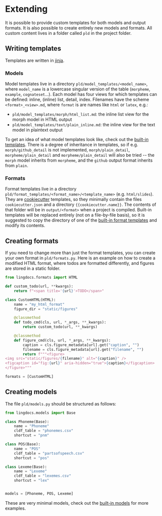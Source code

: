 # Extending

It is possible to provide custom templates for both models and output formats.
It is also possible to create entirely new models and formats.
All custom content lives in a folder called `pld` in the project folder.

## Writing templates
Templates are written in [jinja](https://jinja.palletsprojects.com).

### Models
Model templates live in a directory `pld/model_templates/<model_name>`, where `model_name` is a lowercase singular version of the table (`morpheme`, `example`, `cognateset`...).
Each model has four views for which templates can be defined: inline, (inline) list, detail, index.
Filenames have the scheme `<format>_<view>.md`, where `format` is are names like `html` or `latex`, e.g.:

* `pld/model_templates/morph/html_list.md`: the inline list view for the morph model in HTML output
* `pld/model_templates/text/plain_inline.md`: the inline view for the text model in plaintext output

To get an idea of what model templates look like, check out the [built-in templates](https://github.com/fmatter/lingdocs/tree/main/src/lingdocs/data/model_templates).
There is a degree of inheritance in templates, so if e.g. `morph/github_detail` is not implemented, `morph/plain_detail`, `morpheme/plain_detail` and `morpheme/plain_detail` will also be tried -- the `morph` model inherits from `morpheme`, and the `github` output format inherits from `plain`.

### Formats
Format templates live in a directory `pld/format_templates/<format_name>/<template_name>` (e.g. `html/slides`).
They are [cookiecutter](https://cookiecutter.readthedocs.io) templates, so they minimally contain the files `cookiecutter.json` and a directory `{{cookiecutter.name}}`.
The contents of that folder will be in `output/<format>` when a project is compiled.
Built-in templates will be replaced entirely (not on a file-by-file basis), so it is suggested to copy the directory of one of the [built-in format templates](https://github.com/fmatter/lingdocs/tree/main/src/lingdocs/data/format_templates) and modify its contents.

## Creating formats
If you need to change more than just the format templates, you can create your own format in `pld/formats.py`.
Here is an example on how to create a modified HTML format, where todos are formatted differently, and figures are stored in a static folder.


```python
from lingdocs.formats import HTML

def custom_todo(url, **kwargs):
    return f"<span title='{url}'>TODO</span>"

class CustomHTML(HTML):
    name = "my_html_format"
    figure_dir = "static/figures"

    @classmethod
    def todo_cmd(cls, url, *_args, **_kwargs):
        return custom_todo(url, **_kwargs)

    @classmethod
    def figure_cmd(cls, url, *_args, **_kwargs):
        caption = cls.figure_metadata[url].get("caption", "")
        filename = cls.figure_metadata[url].get("filename", "")
        return f"""<figure>
<img src="static/figures/{filename}" alt="{caption}" />
<figcaption id="fig:{url}" aria-hidden="true">{caption}</figcaption>
</figure>"""

formats = [CustomHTML]

```

## Creating models
The file `pld/models.py` should be structured as follows:

```python
from lingdocs.models import Base

class Phoneme(Base):
    name = "Phoneme"
    cldf_table = "phonemes.csv"
    shortcut = "pnm"

class POS(Base):
    name = "POS"
    cldf_table = "partsofspeech.csv"
    shortcut = "pos"

class Lexeme(Base):
    name = "Lexeme"
    cldf_table = "lexemes.csv"
    shortcut = "lex"


models = [Phoneme, POS, Lexeme]

```

These are very minimal models, check out the [built-in models](https://github.com/fmatter/lingdocs/blob/main/src/lingdocs/models.py) for more examples.

